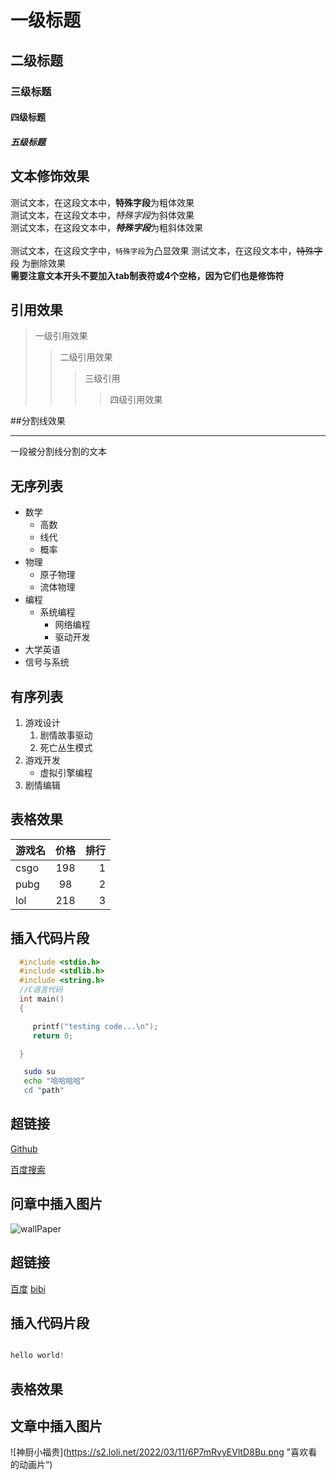 # 一级标题
## 二级标题
### 三级标题
#### 四级标题
##### 五级标题



## 文本修饰效果

测试文本，在这段文本中，**特殊字段**为粗体效果<br>
测试文本，在这段文本中，*特殊字段*为斜体效果<br>
测试文本，在这段文本中，***特殊字段***为粗斜体效果<br><br>
测试文本，在这段文字中，`特殊字段`为凸显效果
测试文本，在这段文本中，~~特殊字段~~ 为删除效果<br>
**需要注意文本开头不要加入tab制表符或4个空格，因为它们也是修饰符**<br>

## 引用效果
> 一级引用效果
>> 二级引用效果
>>> 三级引用
>>>> 四级引用效果

##分割线效果

----
一段被分割线分割的文本



## 无序列表

* 数学
  * 高数
  * 线代
  * 概率
* 物理
  * 原子物理
  * 流体物理
* 编程
  * 系统编程
    * 网络编程
    * 驱动开发
* 大学英语
* 信号与系统

## 有序列表

1. 游戏设计
    1. 剧情故事驱动
    2. 死亡丛生模式
2. 游戏开发
    * 虚拟引擎编程
3. 剧情编辑 


## 表格效果

游戏名|价格|排行
--|:--:|--:
csgo|198|1
pubg|98|2
lol|218|3

## 插入代码片段

```c
  #include <stdio.h>
  #include <stdlib.h>
  #include <string.h>
  //C语言代码
  int main()
  {

     printf("testing code...\n");
     return 0;

  }
```

```bash
   sudo su
   echo "哈哈哈哈“
   cd "path"
```

## 超链接

[Github](https://github.com "跳转到github")

[百度搜索](https://www.baidu.com "跳转到百度")


## 问章中插入图片

![wallPaper](https://s2.loli.net/2022/03/10/Pjaf195DIsO27Eo.jpg "李现")

## 超链接

[百度](https://www.baidu.com "跳转到百度")
[bibi](https://www.bilibili.com "跳转到bilibili")

## 插入代码片段

```c

hello world!

```
## 表格效果

## 文章中插入图片

![神厨小福贵](https://s2.loli.net/2022/03/11/6P7mRvyEVltD8Bu.png "喜欢看的动画片“)

